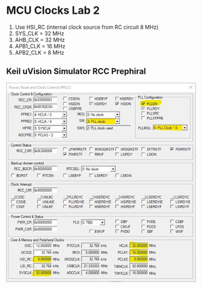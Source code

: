 # **MCU Clocks Lab 2**
1. Use HSI_RC (internal clock source from RC circuit 8 MHz)
2. SYS_CLK = 32 MHz
3. AHB_CLK = 32 MHz
4. APB1_CLK = 16 MHz
5. APB2_CLK = 8 MHz

## **Keil uVision Simulator RCC Prephiral**
<img src="/05_MCU_Architecture/03_MCU_Clocks/02_Lab_02/img/Keil_New.jpg" >

